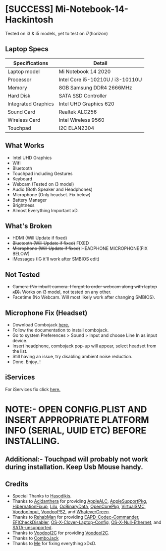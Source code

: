 # [SUCCESS] Mi-Notebook-14-Hackintosh
Tested on i3 & i5 models, yet to test on i7(horizon)



## Laptop Specs

| Specifications | Detail                                                  |
| ------------------- | ------------------------------------------- |
| Laptop model      | Mi Notebook 14 2020     |
| Processor           | Intel Core i5-10210U / i3-10110U        |
| Memory              | 8GB Samsung DDR4 2666MHz              |
| Hard Disk           | SATA SSD Controller                |
| Integrated Graphics | Intel UHD Graphics 620                     |
| Sound Card          | Realtek ALC256                             |
| Wireless Card       | Intel Wireless 9560                        |
| Touchpad            | I2C ELAN2304                               |


## What Works
- Intel UHD Graphics
- Wifi
- Bluetooth
- Touchpad including Gestures
- Keyboard
- Webcam (Tested on i3 model)
- Audio (Both Speaker and Headphones)
- Microphone (Only headset. Fix below)
- Battery Manager
- Brightness
- Almost Everything Important xD.

## What's Broken
- HDMI (Will Update if fixed)
- ~~Bluetooth (Will Update if fixed)~~ FIXED
- ~~Microphone (Will Update if fixed)~~ HEADPHONE MICROPHONE(FIX BELOW)
- iMessages (IG it'll work after SMBIOS edit) 

## Not Tested
- ~~Camera (No inbuilt camera. I forgot to order webcam along with laptop xD).~~ Works on i3 model, not tested on any other.
- Facetime (No Webcam. Will most likely work after changing SMBIOS).

## Microphone Fix (Headset)
- Download Combojack [here.](https://github.com/hackintosh-stuff/ComboJack)
- Follow the documentation to install combojack.
- Go to system Preferences > Sound > Input and choose Line In as input device.
- Insert headphone, combojack pop-up will appear, select headset from the list.
- Still having an issue, try disabling ambient noise reduction.
- Done. Enjoy..!

## iServices
For iServices fix click [here.](https://dortania.github.io/OpenCore-Post-Install/universal/iservices.html)

# NOTE:- OPEN CONFIG.PLIST AND INSERT APPROPRIATE PLATFORM INFO (SERIAL, UUID ETC) BEFORE INSTALLING.

## Additional:- Touchpad will probably not work during installation. Keep Usb Mouse handy.

## Credits
- Special Thanks to [Hasodikis](https://github.com/Hasodikis).
- Thanks to [Acidanthera](https://github.com/acidanthera) for providing [AppleALC](https://github.com/acidanthera/AppleALC), [AppleSupportPkg](https://github.com/acidanthera/AppleSupportPkg), [HibernationFixup](https://github.com/acidanthera/HibernationFixup), [Lilu](https://github.com/acidanthera/Lilu), [OcBinaryData](https://github.com/acidanthera/OcBinaryData), [OpenCorePkg](https://github.com/acidanthera/OpenCorePkg), [VirtualSMC](https://github.com/acidanthera/VirtualSMC), [VoodooInput](https://github.com/acidanthera/VoodooInput), [VoodooPS2](https://github.com/acidanthera/VoodooPS2), and [WhateverGreen](https://github.com/acidanthera/WhateverGreen).
- Thanks to [RehabMan](https://github.com/RehabMan) for providing [EAPD-Codec-Commander](https://github.com/RehabMan/EAPD-Codec-Commander), [EFICheckDisabler](https://github.com/RehabMan/hack-tools/tree/master/kexts/EFICheckDisabler.kext), [OS-X-Clover-Laptop-Config](https://github.com/RehabMan/OS-X-Clover-Laptop-Config), [OS-X-Null-Ethernet](https://github.com/RehabMan/OS-X-Null-Ethernet), and [SATA-unsupported](https://github.com/RehabMan/hack-tools/tree/master/kexts/SATA-unsupported.kext).
- Thanks to [VoodooI2C](https://github.com/VoodooI2C) for providing [VoodooI2C](https://github.com/VoodooI2C/VoodooI2C).
- Thanks to [ComboJack](https://github.com/hackintosh-stuff/ComboJack)
- Thanks to [Me](https://github.com/itsdrnoob) for fixing everything xDxD.